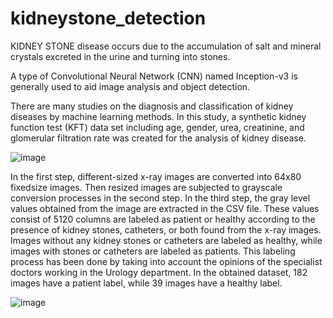 # kidneystone_detection

KIDNEY STONE disease occurs due to the accumulation
of salt and mineral crystals excreted in the urine and
turning into stones. 

A type of Convolutional Neural Network (CNN) named Inception-v3 is
generally used to aid image analysis and object detection.

There are many studies on the diagnosis and classification
of kidney diseases by machine learning methods. In this study,
a synthetic kidney function test (KFT) data set including age,
gender, urea, creatinine, and glomerular filtration rate was
created for the analysis of kidney disease.

![image](https://user-images.githubusercontent.com/117385630/236230528-65e93789-bcc6-46bd-8bde-3d817128054f.png)

 In the first step,
different-sized x-ray images are converted into 64x80 fixedsize images. Then resized images are subjected to grayscale
conversion processes in the second step. In the third step, the
gray level values obtained from the image are extracted in the
CSV file. These values consist of 5120 columns are labeled as
patient or healthy according to the presence of kidney stones,
catheters, or both found from the x-ray images. Images
without any kidney stones or catheters are labeled as healthy,
while images with stones or catheters are labeled as patients.
This labeling process has been done by taking into account the
opinions of the specialist doctors working in the Urology
department. In the obtained dataset, 182 images have a patient
label, while 39 images have a healthy label.

![image](https://user-images.githubusercontent.com/117385630/236230821-730a8118-e09d-4ec9-b636-74d0007f3379.png)




